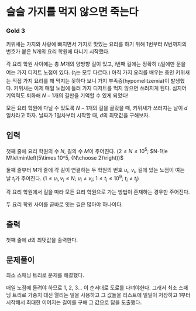 # 슬슬 가지를 먹지 않으면 죽는다

### Gold 3

키위새는 가지와 사랑에 빠지면서 가지로 맛있는 요리를 하기 위해 $1$번부터 $N$번까지의 번호가 붙은 $N$개의 요리 학원에 다니기 시작했다.

각 요리 학원 사이에는 총 $M$개의 양방향 길이 있고, $i$번째 길에는 정확히 $t_i$일에만 문을 여는 가지 디저트 노점이 있다. ($t_i$는 모두 다르다.) 아직 가지 요리를 배우는 중인 키위새는 직접 가지 요리를 해 먹지는 못하다 보니 가지 부족증(hypomelitzemia)이 발생했다. 키위새는 이제 매일 노점에 들러 가지 디저트를 먹지 않으면 쓰러지게 된다. 심지어 기억력도 퇴화해 $N-1$개의 길만을 기억할 수 있게 되었다!

모든 요리 학원에 다닐 수 있도록 $N-1$개의 길을 골랐을 때, 키위새가 쓰러지는 날이 $d$일차라고 하자. 날짜가 $1$일차부터 시작할 때, $d$의 최댓값을 구해보자.

## 입력
첫째 줄에 요리 학원의 수 $N$, 길의 수 $M$이 주어진다. $(2\le N\le 10^5;$ $N-1\le M\le\min\left(5\times 10^5, {N\choose 2}\right))$ 

둘째 줄부터 $M$개 줄에 각 길이 연결하는 두 학원의 번호 $u_i$, $v_i$, 길에 있는 노점이 여는 날 $t_i$가 주어진다. $(1\le u_i,v_i\le N;$ $u_i\ne v_i;$ $1\le t_i\le 10^9;$ $t_i\ne t_j)$ 

각 요리 학원에서 길을 따라 모든 요리 학원으로 가는 방법이 존재하는 경우만 주어진다.

두 요리 학원 사이를 곧바로 잇는 길은 많아야 하나이다.

## 출력
첫째 줄에 $d$의 최댓값을 출력한다.

## 문제풀이
최소 스패닝 트리로 문제를 해결했다.

매일 노점에 들려야 하므로 1, 2, 3... 이 순서대로 도로를 다녀야한다. 그래서 최소 스패닝 트리로 가중치 대신 열리는 일을 사용하고 그 값들을 리스트에 일일이 저장하고 1부터 시작해서 최대한 이어지는 길이를 구해 그 값으로 답을 도출했다.